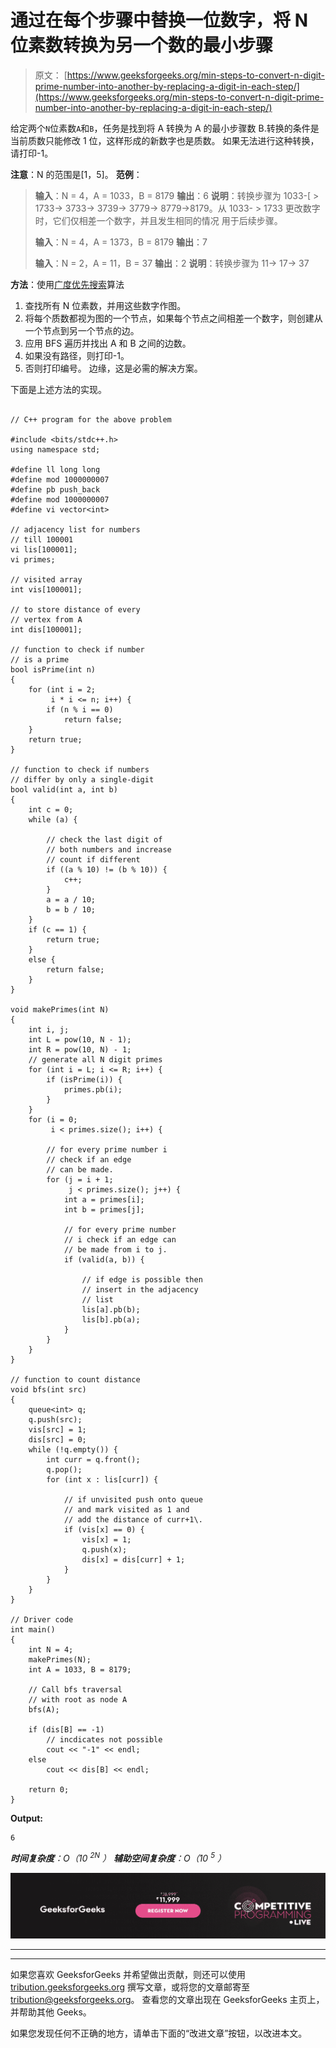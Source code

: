 # 通过在每个步骤中替换一位数字，将 N 位素数转换为另一个数的最小步骤

> 原文： [https://www.geeksforgeeks.org/min-steps-to-convert-n-digit-prime-number-into-another-by-replacing-a-digit-in-each-step/](https://www.geeksforgeeks.org/min-steps-to-convert-n-digit-prime-number-into-another-by-replacing-a-digit-in-each-step/)

给定两个`N`位素数`A`和`B`，任务是找到将 A 转换为 A 的最小步骤数 B.转换的条件是当前质数只能修改 1 位，这样形成的新数字也是质数。 如果无法进行这种转换，请打印-1。

**注意**：N 的范围是[1，5]。
**范例**：

> **输入**：N = 4，A = 1033，B = 8179
> **输出**：6
> **说明**：转换步骤为 1033-[ > 1733-> 3733-> 3739-> 3779-> 8779->8179。从 1033- > 1733 更改数字时，它们仅相差一个数字，并且发生相同的情况 用于后续步骤。
> 
> **输入**：N = 4，A = 1373，B = 8179
> **输出**：7
> 
> **输入**：N = 2，A = 11，B = 37
> **输出**：2
> **说明**：转换步骤为 11-> 17-> 37

**方法**：使用[广度优先搜索](https://www.geeksforgeeks.org/breadth-first-search-or-bfs-for-a-graph/)算法

1.  查找所有 N 位素数，并用这些数字作图。
2.  将每个质数都视为图的一个节点，如果每个节点之间相差一个数字，则创建从一个节点到另一个节点的边。
3.  应用 BFS 遍历并找出 A 和 B 之间的边数。
4.  如果没有路径，则打印-1。
5.  否则打印编号。 边缘，这是必需的解决方案。

下面是上述方法的实现。

```

// C++ program for the above problem 

#include <bits/stdc++.h> 
using namespace std; 

#define ll long long 
#define mod 1000000007 
#define pb push_back 
#define mod 1000000007 
#define vi vector<int> 

// adjacency list for numbers 
// till 100001 
vi lis[100001]; 
vi primes; 

// visited array 
int vis[100001]; 

// to store distance of every 
// vertex from A 
int dis[100001]; 

// function to check if number 
// is a prime 
bool isPrime(int n) 
{ 
    for (int i = 2; 
         i * i <= n; i++) { 
        if (n % i == 0) 
            return false; 
    } 
    return true; 
} 

// function to check if numbers 
// differ by only a single-digit 
bool valid(int a, int b) 
{ 
    int c = 0; 
    while (a) { 

        // check the last digit of 
        // both numbers and increase 
        // count if different 
        if ((a % 10) != (b % 10)) { 
            c++; 
        } 
        a = a / 10; 
        b = b / 10; 
    } 
    if (c == 1) { 
        return true; 
    } 
    else { 
        return false; 
    } 
} 

void makePrimes(int N) 
{ 
    int i, j; 
    int L = pow(10, N - 1); 
    int R = pow(10, N) - 1; 
    // generate all N digit primes 
    for (int i = L; i <= R; i++) { 
        if (isPrime(i)) { 
            primes.pb(i); 
        } 
    } 
    for (i = 0; 
         i < primes.size(); i++) { 

        // for every prime number i 
        // check if an edge 
        // can be made. 
        for (j = i + 1; 
             j < primes.size(); j++) { 
            int a = primes[i]; 
            int b = primes[j]; 

            // for every prime number 
            // i check if an edge can 
            // be made from i to j. 
            if (valid(a, b)) { 

                // if edge is possible then 
                // insert in the adjacency 
                // list 
                lis[a].pb(b); 
                lis[b].pb(a); 
            } 
        } 
    } 
} 

// function to count distance 
void bfs(int src) 
{ 
    queue<int> q; 
    q.push(src); 
    vis[src] = 1; 
    dis[src] = 0; 
    while (!q.empty()) { 
        int curr = q.front(); 
        q.pop(); 
        for (int x : lis[curr]) { 

            // if unvisited push onto queue 
            // and mark visited as 1 and 
            // add the distance of curr+1\. 
            if (vis[x] == 0) { 
                vis[x] = 1; 
                q.push(x); 
                dis[x] = dis[curr] + 1; 
            } 
        } 
    } 
} 

// Driver code 
int main() 
{ 
    int N = 4; 
    makePrimes(N); 
    int A = 1033, B = 8179; 

    // Call bfs traversal 
    // with root as node A 
    bfs(A); 

    if (dis[B] == -1) 
        // incdicates not possible 
        cout << "-1" << endl; 
    else
        cout << dis[B] << endl; 

    return 0; 
} 

```

**Output:**

```
6

```

***时间复杂度**：O（10 <sup>2N</sup> ）
**辅助空间复杂度**：O（10 <sup>5</sup> ）*

![competitive-programming-img](img/5211864e7e7a28eeeb039fa5d6073a24.png)

* * *

* * *

如果您喜欢 GeeksforGeeks 并希望做出贡献，则还可以使用 [tribution.geeksforgeeks.org](https://contribute.geeksforgeeks.org/) 撰写文章，或将您的文章邮寄至 tribution@geeksforgeeks.org。 查看您的文章出现在 GeeksforGeeks 主页上，并帮助其他 Geeks。

如果您发现任何不正确的地方，请单击下面的“改进文章”按钮，以改进本文。